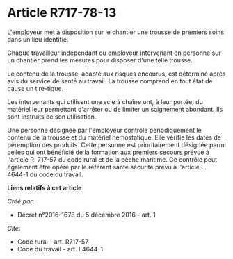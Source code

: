 # Article R717-78-13

L'employeur met à disposition sur le chantier une trousse de premiers soins dans un lieu identifié.

Chaque travailleur indépendant ou employeur intervenant en personne sur un chantier prend les mesures pour disposer d'une
telle trousse.

Le contenu de la trousse, adapté aux risques encourus, est déterminé après avis du service de santé au travail. La trousse
comprend en tout état de cause un tire-tique.

Les intervenants qui utilisent une scie à chaîne ont, à leur portée, du matériel leur permettant d'arrêter ou de limiter un
saignement abondant. Ils sont instruits de son utilisation.

Une personne désignée par l'employeur contrôle périodiquement le contenu de la trousse et du matériel hémostatique. Elle
vérifie les dates de péremption des produits. Cette personne est prioritairement désignée parmi celles qui ont bénéficié de
la formation aux premiers secours prévue à l'article R. 717-57 du code rural et de la pêche maritime. Ce contrôle peut
également être opéré par le référent santé sécurité prévu à l'article L. 4644-1 du code du travail.

**Liens relatifs à cet article**

_Créé par_:

  - Décret n°2016-1678 du 5 décembre 2016 - art. 1

_Cite_:

  - Code rural - art. R717-57
  - Code du travail - art. L4644-1
